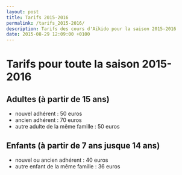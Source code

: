 ```yaml
---
layout: post
title: Tarifs 2015-2016
permalink: /tarifs_2015-2016/
description: Tarifs des cours d'Aïkido pour la saison 2015-2016
date: 2015-08-29 12:09:00 +0100
---
```

# Tarifs pour toute la saison 2015-2016

## Adultes (à partir de 15 ans)

* nouvel adhérent : 50 euros
* ancien adhérent : 70 euros
* autre adulte de la même famille : 50 euros

## Enfants (à partir de 7 ans jusque 14 ans)

* nouvel ou ancien adhérent : 40 euros 
* autre enfant de la même famille : 36 euros


